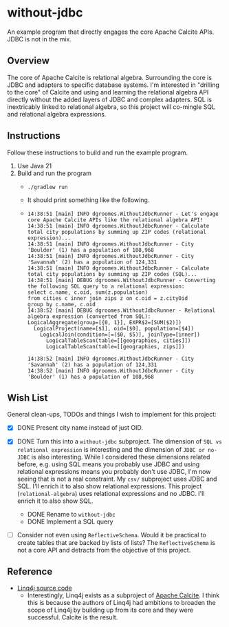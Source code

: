# without-jdbc

An example program that directly engages the core Apache Calcite APIs. JDBC is not in the mix.


## Overview

The core of Apache Calcite is relational algebra. Surrounding the core is JDBC and adapters to specific database
systems. I'm interested in "drilling to the core" of Calcite and using and learning the relational algebra API directly
without the added layers of JDBC and complex adapters. SQL is inextricably linked to relational algebra, so this
project will co-mingle SQL and relational algebra expressions.


## Instructions

Follow these instructions to build and run the example program.

1. Use Java 21
2. Build and run the program
    * ```shell
      ./gradlew run
      ```
    * It should print something like the following.
    * ```text
      14:38:51 [main] INFO dgroomes.WithoutJdbcRunner - Let's engage core Apache Calcite APIs like the relational algebra API!
      14:38:51 [main] INFO dgroomes.WithoutJdbcRunner - Calculate total city populations by summing up ZIP codes (relational expression)...
      14:38:51 [main] INFO dgroomes.WithoutJdbcRunner - City 'Boulder' (1) has a population of 108,968
      14:38:51 [main] INFO dgroomes.WithoutJdbcRunner - City 'Savannah' (2) has a population of 124,331
      14:38:51 [main] INFO dgroomes.WithoutJdbcRunner - Calculate total city populations by summing up ZIP codes (SQL)...
      14:38:51 [main] DEBUG dgroomes.WithoutJdbcRunner - Converting the following SQL query to a relational expression:
      select c.name, c.oid, sum(z.population)
      from cities c inner join zips z on c.oid = z.cityOid
      group by c.name, c.oid
      14:38:52 [main] DEBUG dgroomes.WithoutJdbcRunner - Relational algebra expression (converted from SQL):
      LogicalAggregate(group=[{0, 1}], EXPR$2=[SUM($2)])
        LogicalProject(name=[$1], oid=[$0], population=[$4])
          LogicalJoin(condition=[=($0, $5)], joinType=[inner])
            LogicalTableScan(table=[[geographies, cities]])
            LogicalTableScan(table=[[geographies, zips]])
      
      14:38:52 [main] INFO dgroomes.WithoutJdbcRunner - City 'Savannah' (2) has a population of 124,331
      14:38:52 [main] INFO dgroomes.WithoutJdbcRunner - City 'Boulder' (1) has a population of 108,968
      ```


## Wish List

General clean-ups, TODOs and things I wish to implement for this project:

* [x] DONE Present city name instead of just OID.
* [x] DONE Turn this into a `without-jdbc` subproject. The dimension of `SQL vs relational expression` is interesting and the
  dimension of `JDBC or no-JDBC` is also interesting. While I considered these dimensions related before, e.g. using SQL
  means you probably use JDBC and using relational expressions means you probably don't use JDBC, I'm now seeing that
  is not a real constraint. My `csv/` subproject uses JDBC and SQL. I'll enrich it to also show relational expressions.
  This project (`relational-algebra`) uses relational expressions and no JDBC. I'll enrich it to also show SQL.
   * DONE Rename to `without-jdbc`
   * DONE Implement a SQL query
* [ ] Consider not even using `ReflectiveSchema`. Would it be practical to create tables that are backed by lists of lists?
  The `ReflectiveSchema` is not a core API and detracts from the objective of this project.


## Reference

* [Linq4j source code](https://github.com/apache/calcite/tree/main/linq4j)
  * Interestingly, Linq4j exists as a subproject of [Apache Calcite](https://calcite.apache.org/). I think this is
    because the authors of Linq4j had ambitions to broaden the scope of Linq4j by building up from its core and they
    were successful. Calcite is the result.
